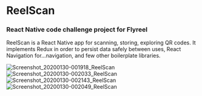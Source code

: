 # ReelScan
### React Native code challenge project for Flyreel
ReelScan is a React Native app for scanning, storing, exploring QR codes. It implements Redux in order to persist data safely between uses, React Navigation for...navigation, and few other boilerplate libraries.

![Screenshot_20200130-001918_ReelScan](https://user-images.githubusercontent.com/6724231/73433442-9d34e200-42f9-11ea-9bd7-7537eea15454.jpg)
![Screenshot_20200130-002033_ReelScan](https://user-images.githubusercontent.com/6724231/73433439-9c9c4b80-42f9-11ea-87e3-c3b3920c5c2b.jpg)
![Screenshot_20200130-002143_ReelScan](https://user-images.githubusercontent.com/6724231/73433441-9d34e200-42f9-11ea-8711-037655b35828.jpg)
![Screenshot_20200130-002049_ReelScan](https://user-images.githubusercontent.com/6724231/73433440-9c9c4b80-42f9-11ea-860c-d5cce91483dc.jpg)

